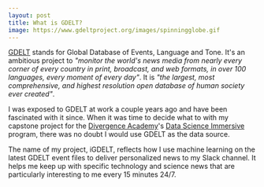 ```yaml
---
layout: post
title: What is GDELT?
image: https://www.gdeltproject.org/images/spinningglobe.gif
---
```


[GDELT](https://www.gdeltproject.org/) stands for Global Database of Events, Language and Tone. It's an ambitious project to *"monitor the world's news media from nearly every corner of every country in print, broadcast, and web formats, in over 100 languages, every moment of every day"*.  It is *"the largest, most comprehensive, and highest resolution open database of human society ever created"*.

I was exposed to GDELT at work a couple years ago and have been fascinated with it since.  When it was time to decide what to with my capstone project for the [Divergence Academy](https://divergenceacademy.com/)'s [Data Science Immersive](https://divergenceacademy.com/datascience) program, there was no doubt I would use GDELT as the data source.

The name of my project, iGDELT, reflects how I use machine learning on the latest GDELT event files to deliver personalized news to my Slack channel. It helps me keep up with specific technology and science news that are particularly interesting to me every 15 minutes 24/7.

